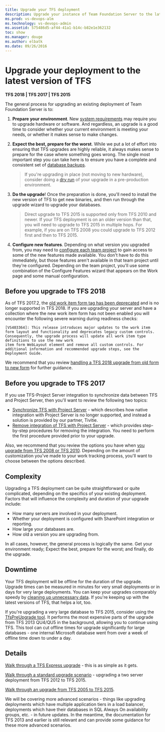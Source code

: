 ```yaml
---
title: Upgrade your TFS deployment 
description: Upgrade your instance of Team Foundation Server to the latest version
ms.prod: vs-devops-alm
ms.technology: vs-devops-admin
ms.assetid: 575486d5-af44-41a1-b14c-b82e1e362132
toc: show
ms.manager: douge
ms.author: elbatk
ms.date: 09/26/2016
---
```


[//]: # (monikerRange: '>= tfs-2013 < vsts')

# Upgrade your deployment to the latest version of TFS

**TFS 2018 | TFS 2017 | TFS 2015**

The general process for upgrading an existing deployment of Team Foundation Server is to:

1.	**Prepare your environment**. New [system requirements](../requirements.md) may require you to upgrade hardware or software. 
And regardless, an upgrade is a good time to consider whether your current environment is meeting your needs, 
or whether it makes sense to make changes. 

2.	**Expect the best, prepare for the worst**. While we put a lot of effort into ensuring that TFS upgrades are highly reliable, it always makes sense to 
prepare for the case where something goes wrong. The single most important step you can take here is to ensure 
you have a complete and consistent set of [database backups](../admin/backup/config-backup-sched-plan.md).

	> If you're upgrading in place (not moving to new hardware),
	> consider doing a [dry run](pre-production.md) of your upgrade in a pre-production environment.

3.	**Do the upgrade**! Once the preparation is done, you'll need to install the new version of TFS to get new binaries, and then run 
through the upgrade wizard to upgrade your databases.

	> Direct upgrade to TFS 2015 is supported only from TFS 2010 and newer.
	> If your TFS deployment is on an older version than that,
	> you will need to upgrade to TFS 2015 in multiple hops.
	> For example, if you are on TFS 2008 you could upgrade to TFS 2012 first and then to TFS 2015. 

4. **Configure new features**. Depending on what version you upgraded from, you may need to [configure each team project](../../work/customize/configure-features-after-upgrade.md) to gain access to some of the new features made available. You don't have to do this immediately, but those features aren't available in that team project until they're configured. Depending on the team project, you'll use some combination of the Configure Features wizard that appears on the Work page and some manual configuration.


## Before you upgrade to TFS 2018

As of TFS 2017.2, the [old work item form <Layout> tag has been deprecated](https://blogs.msdn.microsoft.com/devops/2017/05/22/announcing-the-deprecation-of-the-old-work-item-form-in-tfs/) and is no longer supported in TFS 2018. 
If you are upgrading your server and have a collection where the new work item form has not been enabled you will encounter the following severe warning during readiness checks:

```
[VS403364]: This release introduces major updates to the work item form layout and functionality and deprecates legacy custom controls. Consequently, the upgrade process will update all work item type definitions to use the new work 
item form WebLayout element and remove all custom controls. For additional information and recommended upgrade steps, see the Deployment Guide.
```

We recommend that you review [handling a TFS 2018 upgrade from old form to new form](https://blogs.msdn.microsoft.com/devops/2017/08/31/handling-a-tfs-2018-upgrade-from-old-form-to-new-form/) for further guidance.

## Before you upgrade to TFS 2017   

If you use TFS-Project Server integration to synchronize data between TFS and Project Server, then you'll want to review the following two topics:  

- [Synchronize TFS with Project Server](../../work/tfs-ps-sync/sync-ps-tfs.md) - which describes how native integration with Project Server is no longer supported, and instead a solution is provided by our partner, Tivitie. 
- [Remove integration of TFS with Project Server](../../work/tfs-ps-sync/remove-tfs-ps-integration.md) - which provides step-by-step procedures for removing the integration. You need to perform the first procedure provided prior to your upgrade.  

Also, we recommend that you review the options you have when [you upgrade from TFS 2008 or TFS 2010](../../work/customize/upgrade-tfs-2008-or-2010.md). Depending on the amount of customization you've made to your work tracking process, you'll want to choose between the options described.  

## Complexity

Upgrading a TFS deployment can be quite straightforward or quite complicated, depending on the specifics of your 
existing deployment. Factors that will influence the complexity and duration of your upgrade include:

- How many servers are involved in your deployment.
- Whether your deployment is configured with SharePoint integration or reporting.
- How large your databases are.
- How old a version you are upgrading from.

In all cases, however, the general process is logically the same. Get your environment ready; Expect the best, 
prepare for the worst; and finally, do the upgrade.

## Downtime

Your TFS deployment will be offline for the duration of the upgrade. Upgrade times can be measured in minutes for 
very small deployments or in days for very large deployments. You can keep 
your upgrades comparably speedy by [cleaning up unnecessary data](../../tfs-server/upgrade/clean-up-data.md). If you're keeping up 
with the latest versions of TFS, that helps a lot, too. 

If you're upgrading a very large database to TFS 2015, consider using the [TfsPreUpgrade tool](pre-upgrade.md). 
It performs the most expensive parts of the upgrade from TFS 2013 QU4/QU5 in the background, allowing you to 
continue using TFS. This tool can cut offline times for upgrade significantly for large databases - one internal 
Microsoft database went from over a week of offline time down to under a day. 

## Details

[Walk through a TFS Express upgrade](express.md) - this is as simple as it gets.

[Walk through a standard upgrade scenario](walkthrough.md) - upgrading a two server deployment 
from TFS 2012 to TFS 2015.

[Walk through an upgrade from TFS 2005 to TFS 2015](tfs-2005-to-2015.md).

We will be covering more advanced scenarios - things like upgrading deployments which have multiple application
tiers in a load balancer, deployments which have their databases in SQL Always On availability groups, etc. - in
future updates. In the meantime, the documentation for TFS 2013 and earlier is still relevant and can provide
some guidance for these more advanced scenarios.